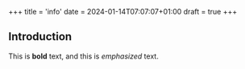 +++
title = 'info'
date = 2024-01-14T07:07:07+01:00
draft = true
+++

## Introduction

This is **bold** text, and this is *emphasized* text.
